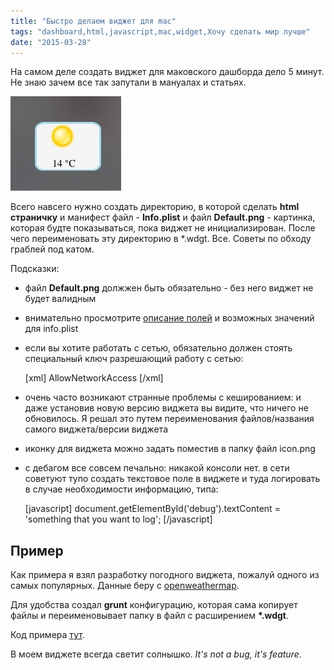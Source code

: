 ```yaml
---
title: "Быстро делаем виджет для mac"
tags: "dashboard,html,javascript,mac,widget,Хочу сделать мир лучше"
date: "2015-03-28"
---
```


На самом деле создать виджет для маковского дашборда дело 5 минут. Не знаю зачем все так запутали в мануалах и статьях.

![myweather](images/Screenshot-2015-03-28-16.06.37.png)

Всего навсего нужно создать директорию, в которой сделать **html страничку** и манифест файл - **Info.plist** и файл **Default.png** - картинка, которая будте показываться, пока виджет не инициализирован. После чего переименовать эту директорию в \*.wdgt. Все. Советы по обходу граблей под катом.

Подсказки:

- файл **Default.png** должжен быть обязательно - без него виджет не будет валидным
- внимательно просмотрите [описание полей](https://developer.apple.com/library/mac/documentation/AppleApplications/Conceptual/Dashboard_ProgTopics/Articles/WidgetBasics.html#//apple_ref/doc/uid/TP40008117-SW15 "developer.apple.com") и возможных значений для info.plist
- если вы хотите работать с сетью, обязательно должен стоять специальный ключ разрешающий работу с сетью:
    
    \[xml\] <key>AllowNetworkAccess</key> <true/> \[/xml\]
    
- очень часто возникают странные проблемы с кешированием: и даже установив новую версию виджета вы видите, что ничего не обновилось. Я решал это путем переименования файлов/названия самого виджета/версии виджета
- иконку для виджета можно задать поместив в папку файл icon.png
- с дебагом все совсем печально: никакой консоли нет. в сети советуют тупо создать текстовое поле в виджете и туда логировать в случае необходимости информацию, типа:
    
    \[javascript\] document.getElementById('debug').textContent = 'something that you want to log'; \[/javascript\]
    

## Пример

Как примера я взял разработку погодного виджета, пожалуй одного из самых популярных. Данные беру с [openweathermap](http://openweathermap.org/ "http://openweathermap.org/").

Для удобства создал **grunt** конфигурацию, которая сама копирует файлы и переименовывает папку в файл с расширением **\*.wdgt**.

Код примера [тут](https://github.com/stevermeister/myweather.wdgt "github.com").

В моем виджете всегда светит солнышко. _It's not a bug, it's feature_.
